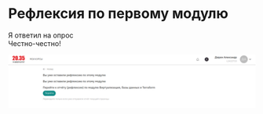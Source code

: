 Рефлексия по первому модулю
===========================

Я ответил на опрос  
Честно-честно!  

![](/block1/reflex1/pic/reflex1.png)

